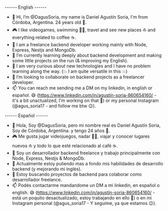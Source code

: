 ------  English  ------
- 👋 Hi, I’m @DagusSoria, my name is Daniel Agustín Soria, I'm from Córdoba, Argentina. 24 years old 👀.
- 🎮 I like videogames, swimming 🏊‍♂️, travel and see new places ⛵ and everything related to coffee ☕.
- 💼 I am a freelance backend developer working mainly with Node, Express, Nestjs and MongoDb. 
- 🌱 I’m currently learning deeply about backend development and making some little projects on the run (& improving my English).
- 🔎 I am very curious about new technologies and I have no problem learning along the way. (💥 I am quite versatile in this 💥)
- 💞️ I’m looking to collaborate on backend projects as a freelancer developer.
- 📫 You can reach me sending me a DM on my linkedin, in english or español. 😅 (https://www.linkedin.com/in/agustín-soria-860654160/ - it's a bit unactualized, I'm working on that 👀) or my personal Instagram (@agus_soria17 - and follow me btw 😉).

------  Español  ------
- 👋 Hola, Soy @DagusSoria, pero mi nombre real es Daniel Agustín Soria, Soy de Córdoba, Argentina. y tengo 24 años 👀.
- 🎮 Me gusta jugar videojuegos, nadar 🏊‍♂️, viajar y conocer lugares nuevos ⛵ y todo lo que esté relacionado al café ☕.
- 💼 Soy un desarrollador backend freelance y trabajo principalmente con Node, Express, Nestjs & MongoDb. 
- 🌱 Actualmente estoy puliendo mas a fondo mis habilidades de desarrollo backend (y mejorando mi inglés).
- 💞️ Estoy buscando proyectos de backend para colaborar como desarrollador freelance.
- 📫 Podés contactarme mandandome un DM a mi linkedin, en español o english. 😅 (https://www.linkedin.com/in/agustín-soria-860654160/ - está un poquito desactualizado, estoy trabajando en ello 👀) o en mi Instagram personal (@agus_soria17 - Y seguime, ya que estamos 😉).

<!---
DagusSoria/DagusSoria is a ✨ special ✨ repository because its `README.md` (this file) appears on your GitHub profile.
You can click the Preview link to take a look at your changes.
--->
